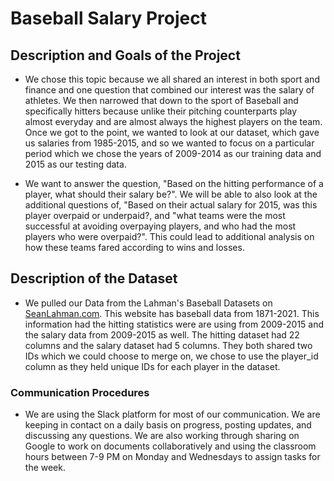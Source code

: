 # Baseball Salary Project

## Description and Goals of the Project

- We chose this topic because we all shared an interest in both sport and finance and one question that combined our interest was the salary of athletes. We then narrowed that down to the sport of Baseball and specifically hitters because unlike their pitching counterparts play almost everyday and are almost always the highest players on the team. Once we got to the point, we wanted to look at our dataset, which gave us salaries from 1985-2015, and so we wanted to focus on a particular period which we chose the years of 2009-2014 as our training data and 2015 as our testing data. 


- We want to answer the question, "Based on the hitting performance of a player, what should their salary be?". We will be able to also look at the additional questions of, "Based on their actual salary for 2015, was this player overpaid or underpaid?, and "what teams were the most successful at avoiding overpaying players, and who had the most players who were overpaid?". This could lead to additional analysis on how these teams fared according to wins and losses.

## Description of the Dataset

- We pulled our Data from the Lahman's Baseball Datasets on [SeanLahman.com](https://www.seanlahman.com/baseball-archive/statistics/). This website has baseball data from 1871-2021. This information had the hitting statistics were are using from 2009-2015 and the salary data from 2009-2015 as well. The hitting dataset had 22 columns and the salary dataset had 5 columns. They both shared two IDs which we could choose to merge on, we chose to use the player_id column as they held unique IDs for each player in the dataset.

### Communication Procedures
- We are using the Slack platform for most of our communication. We are keeping in contact on a daily basis on progress, posting updates, and discussing any questions. We are also working through sharing on Google to work on documents collaboratively and using the classroom hours between 7-9 PM on Monday and Wednesdays to assign tasks for the week.
